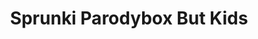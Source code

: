 ---
slug: sprunki-parodybox-but-kids-2090
title: Sprunki Parodybox But Kids
description: "Sprunki Parodybox But Kids is an exciting online game. Play for free directly in your browser!"
icon: /images/popular_mods/Sprunki Parodybox But Kids.png
url: https://wowtbc.net/sprunkin/parodybox-babies/index.html
previewImage: /images/popular_mods/Sprunki Parodybox But Kids.png
type: popular mods

# SEO配置
seo:
  title: "Sprunki Parodybox But Kids - Play Free Online Game | Fun Browser Games"
  description: "Sprunki Parodybox But Kids - Play this fun online game for free in your browser. No download required!"
  ogImage: "/images/popular_mods/Sprunki Parodybox But Kids.png"
  keywords: "sprunki-parodybox-but-kids-2090, online game, browser game, free game, popular mods game, play online"

videoUrls:
  - https://www.youtube.com/embed/example1
  - https://www.youtube.com/embed/example2

whyPlay:
  title: "Why Play Sprunki Parodybox But Kids?"
  items:
    - "Immersive Gameplay: Sprunki Parodybox But Kids offers an engaging and immersive gaming experience that will keep you entertained for hours"
    - "Challenging Levels: Test your skills with increasingly difficult challenges and obstacles"
    - "Beautiful Graphics: Enjoy stunning visuals and smooth animations that bring the game world to life"
    - "Regular Updates: New content and features are added regularly to keep the game fresh and exciting"
    - "Free to Play: Experience all the fun without spending a penny"
    - "Community Features: Connect with other players, share strategies, and compete for high scores"
    - "Cross-Platform: Play on any device with a web browser, no downloads required"

features:
  title: "Key Features of Sprunki Parodybox But Kids"
  image: "/images/popular_mods/Sprunki Parodybox But Kids.png"
  items:
    - "Intuitive Controls: Easy to learn controls make Sprunki Parodybox But Kids accessible for players of all skill levels"
    - "Multiple Game Modes: Enjoy various gameplay options that provide different challenges and experiences"
    - "Character Customization: Personalize your gaming experience with unique characters and items"
    - "Achievement System: Complete special tasks to earn rewards and recognition"
    - "Leaderboards: Compete with players worldwide and see who can achieve the highest scores"

characteristics:
  title: "Game Characteristics"
  image: "/images/popular_mods/Sprunki Parodybox But Kids.png"
  items:
    - "Genre: Popular mods game with elements of strategy and skill"
    - "Difficulty: Suitable for both casual gamers and those seeking a challenge"
    - "Play Time: Quick sessions or extended gameplay, depending on your preference"
    - "Art Style: Vibrant and engaging visuals that enhance the gaming experience"
    - "Sound Design: Immersive audio that complements the gameplay perfectly"

info: "Sprunki Parodybox But Kids is an exciting online game that offers players a unique and engaging gaming experience. With its intuitive controls, stunning visuals, and challenging gameplay, Sprunki Parodybox But Kids provides hours of entertainment for players of all ages and skill levels. Whether you're looking for a quick gaming session during a break or an extended play session, Sprunki Parodybox But Kids delivers an immersive experience that will keep you coming back for more. The game features multiple levels of increasing difficulty, ensuring that players are constantly challenged as they progress. With regular updates adding new content and features, Sprunki Parodybox But Kids remains fresh and exciting, providing endless entertainment options for its growing community of players."

howToPlayIntro: "Welcome to Sprunki Parodybox But Kids! This guide will walk you through the basics and help you master the game. Whether you're a beginner or looking to improve your skills, these tips and instructions will enhance your gaming experience."

howToPlaySteps:
  - title: "Getting Started"
    description: "Begin your Sprunki Parodybox But Kids adventure by familiarizing yourself with the controls. Use your keyboard or mouse to navigate through the game interface. The tutorial will guide you through the basic mechanics and help you understand the objectives."
  - title: "Understanding the Objectives"
    description: "In Sprunki Parodybox But Kids, your main goal is to progress through levels by completing specific objectives. Each level presents unique challenges that require different strategies and approaches."
  - title: "Mastering the Controls"
    description: "Practice using the controls to improve your precision and reaction time. Sprunki Parodybox But Kids requires quick reflexes and strategic thinking to overcome obstacles and defeat opponents."
  - title: "Utilizing Power-ups"
    description: "Collect power-ups throughout the game to enhance your abilities and overcome difficult challenges. Each power-up offers unique advantages that can be crucial for success."
  - title: "Developing Strategies"
    description: "As you progress in Sprunki Parodybox But Kids, develop effective strategies for different scenarios. Analyze patterns, anticipate challenges, and adapt your approach to maximize your performance."

faq:
  title: "Frequently Asked Questions about Sprunki Parodybox But Kids"
  items:
    - question: "Is Sprunki Parodybox But Kids free to play?"
      answer: "Yes, Sprunki Parodybox But Kids is completely free to play directly in your web browser. No downloads or purchases are required to enjoy the full game experience."
    - question: "Can I play Sprunki Parodybox But Kids on mobile devices?"
      answer: "Yes, Sprunki Parodybox But Kids is optimized for both desktop and mobile play. You can enjoy the game on any device with a web browser and internet connection."
    - question: "Are there any in-game purchases?"
      answer: "While Sprunki Parodybox But Kids is free to play, there may be optional in-game purchases available for cosmetic items or additional features that don't affect core gameplay."
    - question: "How often is Sprunki Parodybox But Kids updated?"
      answer: "The developers regularly update Sprunki Parodybox But Kids with new content, features, and improvements based on player feedback and game performance."
    - question: "Can I play Sprunki Parodybox But Kids offline?"
      answer: "Currently, Sprunki Parodybox But Kids requires an internet connection to play as it's a browser-based online game."
    - question: "Is Sprunki Parodybox But Kids suitable for children?"
      answer: "Yes, Sprunki Parodybox But Kids is designed to be family-friendly and suitable for players of all ages."
    - question: "How do I report bugs or issues?"
      answer: "If you encounter any problems while playing Sprunki Parodybox But Kids, you can report them through the game's support page or contact the developers directly through their website."
    - question: "Still Have Questions?"
      answer: "If you have additional questions about Sprunki Parodybox But Kids that aren't covered in this FAQ, please visit our support center or contact our customer service team for assistance."
---
